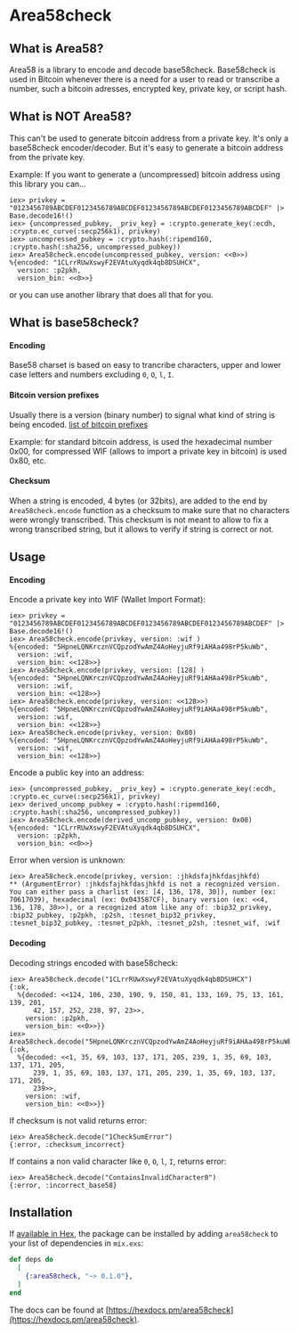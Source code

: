 # Area58check

## What is Area58?

Area58 is a library to encode and decode base58check. Base58check is
used in Bitcoin whenever there is a need for a user to read or
transcribe a number, such a bitcoin adresses, encrypted key, private
key, or script hash.

## What is NOT Area58?

This can't be used to generate bitcoin address from a private key. It's
only a base58check encoder/decoder. But it's easy to generate a bitcoin
address from the private key.

Example: If you want to generate a (uncompressed) bitcoin address using
this library you can...

    iex> privkey = "0123456789ABCDEF0123456789ABCDEF0123456789ABCDEF0123456789ABCDEF" |> Base.decode16!()
    iex> {uncompressed_pubkey, _priv_key} = :crypto.generate_key(:ecdh, :crypto.ec_curve(:secp256k1), privkey)
    iex> uncompressed_pubkey = :crypto.hash(:ripemd160, :crypto.hash(:sha256, uncompressed_pubkey))
    iex> Area58check.encode(uncompressed_pubkey, version: <<0>>)
    %{encoded: "1CLrrRUwXswyF2EVAtuXyqdk4qb8DSUHCX",
      version: :p2pkh,
      version_bin: <<0>>}

or you can use another library that does all that for you.

## What is base58check?

#### Encoding
Base58 charset is based on easy to trancribe characters, upper and
lower case letters and numbers excluding `0`, `O`, `l`, `I`.

#### Bitcoin version prefixes
Usually there is a version (binary number) to signal what kind of string
is being encoded.
[list of bitcoin prefixes](https://en.bitcoin.it/wiki/List_of_address_prefixes)

Example: for standard bitcoin address, is used the hexadecimal
number 0x00, for compressed WIF (allows to import a private key in
bitcoin) is used 0x80, etc.

#### Checksum

When a string is encoded, 4 bytes (or 32bits), are added to the end by
`Area58check.encode` function as a checksum to make sure that no
characters were wrongly transcribed. This checksum is not meant to allow
to fix a wrong transcribed string, but it allows to verify if string is
correct or not.

## Usage

#### Encoding

Encode a private key into WIF (Wallet Import Format):

    iex> privkey = "0123456789ABCDEF0123456789ABCDEF0123456789ABCDEF0123456789ABCDEF" |> Base.decode16!()
    iex> Area58check.encode(privkey, version: :wif )
    %{encoded: "5HpneLQNKrcznVCQpzodYwAmZ4AoHeyjuRf9iAHAa498rP5kuWb",
      version: :wif,
      version_bin: <<128>>}
    iex> Area58check.encode(privkey, version: [128] )
    %{encoded: "5HpneLQNKrcznVCQpzodYwAmZ4AoHeyjuRf9iAHAa498rP5kuWb",
      version: :wif,
      version_bin: <<128>>}
    iex> Area58check.encode(privkey, version: <<128>>)
    %{encoded: "5HpneLQNKrcznVCQpzodYwAmZ4AoHeyjuRf9iAHAa498rP5kuWb",
      version: :wif,
      version_bin: <<128>>}
    iex> Area58check.encode(privkey, version: 0x80)
    %{encoded: "5HpneLQNKrcznVCQpzodYwAmZ4AoHeyjuRf9iAHAa498rP5kuWb",
      version: :wif,
      version_bin: <<128>>}

Encode a public key into an address:

    iex> {uncompressed_pubkey, _priv_key} = :crypto.generate_key(:ecdh, :crypto.ec_curve(:secp256k1), privkey)
    iex> derived_uncomp_pubkey = :crypto.hash(:ripemd160, :crypto.hash(:sha256, uncompressed_pubkey))
    iex> Area58check.encode(derived_uncomp_pubkey, version: 0x00)
    %{encoded: "1CLrrRUwXswyF2EVAtuXyqdk4qb8DSUHCX",
      version: :p2pkh,
      version_bin: <<0>>}

Error when version is unknown:

    iex> Area58check.encode(privkey, version: :jhkdsfajhkfdasjhkfd)
    ** (ArgumentError) :jhkdsfajhkfdasjhkfd is not a recognized version.
    You can either pass a charlist (ex: [4, 136, 178, 30]), number (ex:
    70617039), hexadecimal (ex: 0x043587CF), binary version (ex: <<4,
    136, 178, 30>>), or a recognized atom like any of: :bip32_privkey,
    :bip32_pubkey, :p2pkh, :p2sh, :tesnet_bip32_privkey,
    :tesnet_bip32_pubkey, :tesnet_p2pkh, :tesnet_p2sh, :tesnet_wif, :wif

#### Decoding

Decoding strings encoded with base58check:

    iex> Area58check.decode("1CLrrRUwXswyF2EVAtuXyqdk4qb8DSUHCX")
    {:ok,
      %{decoded: <<124, 106, 230, 190, 9, 150, 81, 133, 169, 75, 13, 161, 139, 201,
          42, 157, 252, 238, 97, 23>>,
        version: :p2pkh,
        version_bin: <<0>>}}
    iex> Area58check.decode("5HpneLQNKrcznVCQpzodYwAmZ4AoHeyjuRf9iAHAa498rP5kuWb")
    {:ok,
      %{decoded: <<1, 35, 69, 103, 137, 171, 205, 239, 1, 35, 69, 103, 137, 171, 205,
          239, 1, 35, 69, 103, 137, 171, 205, 239, 1, 35, 69, 103, 137, 171, 205,
          239>>,
        version: :wif,
        version_bin: <<0>>}}

If checksum is not valid returns error:

    iex> Area58check.decode("1CheckSumError")
    {:error, :checksum_incorrect}

If contains a non valid character like `0`, `O`, `l`, `I`, returns
error:

    iex> Area58check.decode("ContainsInvalidCharacter0")
    {:error, :incorrect_base58}

## Installation

If [available in Hex](https://hex.pm/docs/publish), the package can be installed
by adding `area58check` to your list of dependencies in `mix.exs`:

```elixir
def deps do
  [
    {:area58check, "~> 0.1.0"},
  ]
end
```

The docs can be found at
[https://hexdocs.pm/area58check](https://hexdocs.pm/area58check).

